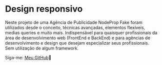 # Design responsivo

Neste projeto de uma Agência de Publicidade NodeProp Fake foram utilizados desde o conceito, técnicas avançadas, elementos flexíveis, medias queries e muito mais. Indispensável para quaisquer profissionais da área de desenvolvimento web (FrontEnd e BackEnd) e para agências de desenvolvimento e design que desejam especializar seus profissionais. Sem utilização de algum framework. 

Siga-me: [Meu GitHub](https://github.com/SobrinhoSergio):blue_heart:


